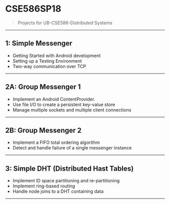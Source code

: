 # CSE586SP18
> Projects for UB-CSE586-Distributed Systems    
---    
## 1: Simple Messenger   
- Getting Started with Android development    
- Setting up a Testing Environment    
- Two-way communication over TCP    

---    

## 2A: Group Messenger 1    
- Implement an Android ContentProvider.    
- Use file I/O to create a persistent key-value store     
- Manage multiple sockets and multiple client connections     

---    

## 2B: Group Messenger 2    
- Implement a FIFO total ordering algorithm    
- Detect and handle failure of a single messenger instance    

---    

## 3: Simple DHT (Distributed Hast Tables)    
- Implement ID space partitioning and re-partitioning    
- Implement ring-based routing    
- Handle node joins to a DHT containing data    

---    
